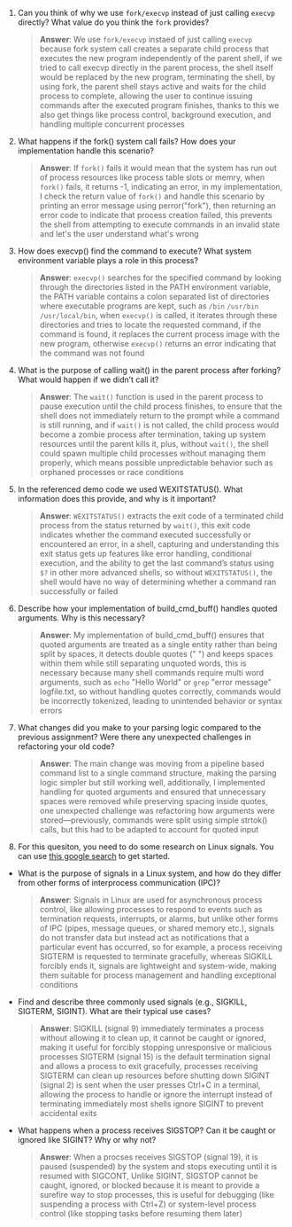 1. Can you think of why we use `fork/execvp` instead of just calling `execvp` directly? What value do you think the `fork` provides?

    > **Answer**: We use `fork/execvp` instaed of just calling `execvp` because fork system call creates a separate child process that executes the new program independently of the parent shell, if we tried to call execvp directly in the parent process, the shell itself would be replaced by the new program, terminating the shell, by using fork, the parent shell stays active and waits for the child process to complete, allowing the user to continue issuing commands after the executed program finishes, thanks to this we also get things like process control, background execution, and handling multiple concurrent processes

2. What happens if the fork() system call fails? How does your implementation handle this scenario?

    > **Answer**:  If `fork()` fails it would mean that the system has run out of process resources like process table slots or memry, when `fork()` fails, it returns -1, indicating an error, in my implementation, I check the return value of `fork()` and handle this scenario by printing an error message using perror("fork"), then returning an error code to indicate that process creation failed, this prevents the shell from attempting to execute commands in an invalid state and let's the user understand what's wrong

3. How does execvp() find the command to execute? What system environment variable plays a role in this process?

    > **Answer**: `execvp()` searches for the specified command by looking through the directories listed in the PATH environment variable, the PATH variable contains a colon separated list of directories where executable programs are kept, such as `/bin` `/usr/bin` `/usr/local/bin`, when `execvp()` is called, it iterates through these directories and tries to locate the requested command, if the command is found, it replaces the current process image with the new program, otherwise `execvp()` returns an error indicating that the command was not found

4. What is the purpose of calling wait() in the parent process after forking? What would happen if we didn’t call it?

    > **Answer**: The `wait()` function is used in the parent process to pause execution until the child process finishes, to ensure that the shell does not immediately return to the prompt while a command is still running, and if `wait()` is not called, the child process would become a zombie process after termination, taking up system resources until the parent kills it, plus, without `wait()`, the shell could spawn multiple child processes without managing them properly, which means possible unpredictable behavior such as orphaned processes or race conditions

5. In the referenced demo code we used WEXITSTATUS(). What information does this provide, and why is it important?

    > **Answer**: `WEXITSTATUS()` extracts the exit code of a terminated child process from the status returned by `wait()`, this exit code indicates whether the command executed successfully or encountered an error, in a shell, capturing and understanding this exit status gets up features like error handling, conditional execution, and the ability to get the last command’s status using `$?` in other more advanced shells, so without `WEXITSTATUS()`, the shell would have no way of determining whether a command ran successfully or failed

6. Describe how your implementation of build_cmd_buff() handles quoted arguments. Why is this necessary?

    > **Answer**: My implementation of build_cmd_buff() ensures that quoted arguments are treated as a single entity rather than being split by spaces, it detects double quotes (" ") and keeps spaces within them while still separating unquoted words, this is necessary because many shell commands require multi word arguments, such as `echo` "Hello World" or `grep` "error message" logfile.txt, so without handling quotes correctly, commands would be incorrectly tokenized, leading to unintended behavior or syntax errors

7. What changes did you make to your parsing logic compared to the previous assignment? Were there any unexpected challenges in refactoring your old code?

    > **Answer**: The main change was moving from a pipeline based command list to a single command structure, making the parsing logic simpler but still working well, additionally, I implemented handling for quoted arguments and ensured that unnecessary spaces were removed while preserving spacing inside quotes, one unexpected challenge was refactoring how arguments were stored—previously, commands were split using simple strtok() calls, but this had to be adapted to account for quoted input

8. For this quesiton, you need to do some research on Linux signals. You can use [this google search](https://www.google.com/search?q=Linux+signals+overview+site%3Aman7.org+OR+site%3Alinux.die.net+OR+site%3Atldp.org&oq=Linux+signals+overview+site%3Aman7.org+OR+site%3Alinux.die.net+OR+site%3Atldp.org&gs_lcrp=EgZjaHJvbWUyBggAEEUYOdIBBzc2MGowajeoAgCwAgA&sourceid=chrome&ie=UTF-8) to get started.

- What is the purpose of signals in a Linux system, and how do they differ from other forms of interprocess communication (IPC)?

    > **Answer**: Signals in Linux are used for asynchronous process control, like allowing processes to respond to events such as termination requests, interrupts, or alarms, but unlike other forms of IPC (pipes, message queues, or shared memory etc.), signals do not transfer data but instead act as notifications that a particular event has occurred, so for example, a process receiving SIGTERM is requested to terminate gracefully, whereas SIGKILL forcibly ends it, signals are lightweight and system-wide, making them suitable for process management and handling exceptional conditions

- Find and describe three commonly used signals (e.g., SIGKILL, SIGTERM, SIGINT). What are their typical use cases?

    > **Answer**: SIGKILL (signal 9) immediately terminates a process without allowing it to clean up, it cannot be caught or ignored, making it useful for forcibly stopping unresponsive or malicious processes 
    SIGTERM (signal 15) is the default termination signal and allows a process to exit gracefully, processes receiving SIGTERM can clean up resources before shutting down
    SIGINT (signal 2) is sent when the user presses Ctrl+C in a terminal, allowing the process to handle or ignore the interrupt instead of terminating immediately most shells ignore SIGINT to prevent accidental exits

- What happens when a process receives SIGSTOP? Can it be caught or ignored like SIGINT? Why or why not?

    > **Answer**: When a procses receives SIGSTOP (signal 19), it is paused (suspended) by the system and stops executing until it is resumed with SIGCONT, Unlike SIGINT, SIGSTOP cannot be caught, ignored, or blocked because it is meant to provide a surefire way to stop processes, this is useful for debugging (like suspending a process with Ctrl+Z) or system-level process control (like stopping tasks before resuming them later)
